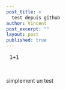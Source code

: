 ```yaml
---
post_title: >
  test depuis github
author: Vincent
post_excerpt: ""
layout: post
published: true
---
```

<pre lang="rsplus"> 1+1</pre>  <br />
simplement un test

&nbsp;